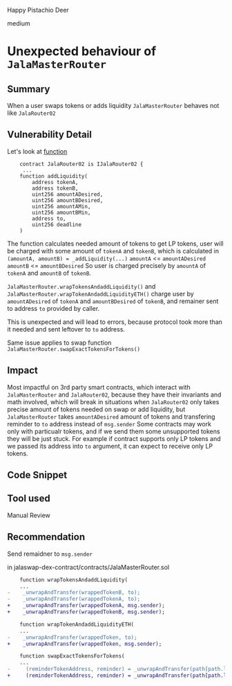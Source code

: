 Happy Pistachio Deer

medium

# Unexpected behaviour of `JalaMasterRouter`

## Summary
When a user swaps tokens or adds liquidity `JalaMasterRouter` behaves not like `JalaRouter02`

## Vulnerability Detail
Let's look at [function](https://github.com/sherlock-audit/2024-02-jala-swap/blob/main/jalaswap-dex-contract/contracts/JalaRouter02.sol#L31)

```solidity
    contract JalaRouter02 is IJalaRouter02 {
     ...
    function addLiquidity(
        address tokenA,
        address tokenB,
        uint256 amountADesired,
        uint256 amountBDesired,
        uint256 amountAMin,
        uint256 amountBMin,
        address to,
        uint256 deadline
    )
```
The function calculates needed amount of tokens to get LP tokens, user will be charged with some amount of `tokenA` and `tokenB`,
which is calculated in `(amountA, amountB) = _addLiquidity(...)`
`amountA` <= `amountADesired`
`amountB` <= `amountBDesired`
So user is charged precisely by `amountA` of `tokenA` and `amountB` of `tokenB`.

`JalaMasterRouter.wrapTokensAndaddLiquidity()` and `JalaMasterRouter.wrapTokenAndaddLiquidityETH()` charge user by `amountADesired` of `tokenA` and `amountBDesired` of `tokenB`, 
and remainer sent to address `to` provided by caller.

This is unexpected and will lead to errors, because protocol took more than it needed and sent leftover to `to` address.

Same issue applies to swap function `JalaMasterRouter.swapExactTokensForTokens()`

## Impact 
Most impactful on 3rd party smart contracts, which interact with `JalaMasterRouter` and `JalaRouter02`, 
because they have their invariants and math involved, which will break in situations when `JalaRouter02` only takes precise amount of tokens needed on swap or add liquidity, but `JalaMasterRouter` takes `amountADesired` amount of tokens and transfering reminder to `to` address instead of `msg.sender`
Some contracts may work only with particualr tokens, and if we send them some unsupported tokens they will be just stuck.
For example if contract supports only LP tokens and we passed its address into `to` argument, it can expect to receive only LP tokens.

## Code Snippet

## Tool used

Manual Review

## Recommendation
Send remaidner to `msg.sender`

in jalaswap-dex-contract/contracts/JalaMasterRouter.sol
```diff
    function wrapTokensAndaddLiquidity(
    ...
-    _unwrapAndTransfer(wrappedTokenB, to);
-    _unwrapAndTransfer(wrappedTokenA, to);
+    _unwrapAndTransfer(wrappedTokenA, msg.sender);
+    _unwrapAndTransfer(wrappedTokenB, msg.sender);
```

```diff
    function wrapTokenAndaddLiquidityETH(
    ...
-    _unwrapAndTransfer(wrappedToken, to);
+    _unwrapAndTransfer(wrappedToken, msg.sender);
```

```diff
    function swapExactTokensForTokens(
    ...
-     (reminderTokenAddress, reminder) = _unwrapAndTransfer(path[path.length - 1], to);
+     (reminderTokenAddress, reminder) = _unwrapAndTransfer(path[path.length - 1], msg.sender);
```